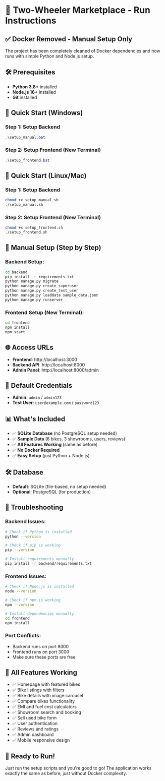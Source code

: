 # 🚀 Two-Wheeler Marketplace - Run Instructions

## ✅ **Docker Removed - Manual Setup Only**

The project has been completely cleaned of Docker dependencies and now runs with simple Python and Node.js setup.

## 🛠️ **Prerequisites**

- **Python 3.8+** installed
- **Node.js 16+** installed  
- **Git** installed

## 🚀 **Quick Start (Windows)**

### **Step 1: Setup Backend**
```powershell
.\setup_manual.bat
```

### **Step 2: Setup Frontend (New Terminal)**
```powershell
.\setup_frontend.bat
```

## 🚀 **Quick Start (Linux/Mac)**

### **Step 1: Setup Backend**
```bash
chmod +x setup_manual.sh
./setup_manual.sh
```

### **Step 2: Setup Frontend (New Terminal)**
```bash
chmod +x setup_frontend.sh
./setup_frontend.sh
```

## 🚀 **Manual Setup (Step by Step)**

### **Backend Setup:**
```bash
cd backend
pip install -r requirements.txt
python manage.py migrate
python manage.py create_superuser
python manage.py create_test_user
python manage.py loaddata sample_data.json
python manage.py runserver
```

### **Frontend Setup (New Terminal):**
```bash
cd frontend
npm install
npm start
```

## 🌐 **Access URLs**

- **Frontend**: http://localhost:3000
- **Backend API**: http://localhost:8000
- **Admin Panel**: http://localhost:8000/admin

## 🔑 **Default Credentials**

- **Admin**: `admin` / `admin123`
- **Test User**: `user@example.com` / `password123`

## 📊 **What's Included**

- ✅ **SQLite Database** (no PostgreSQL setup needed)
- ✅ **Sample Data** (6 bikes, 3 showrooms, users, reviews)
- ✅ **All Features Working** (same as before)
- ✅ **No Docker Required**
- ✅ **Easy Setup** (just Python + Node.js)

## 🛠️ **Database**

- **Default**: SQLite (file-based, no setup needed)
- **Optional**: PostgreSQL (for production)

## 🔧 **Troubleshooting**

### **Backend Issues:**
```bash
# Check if Python is installed
python --version

# Check if pip is working
pip --version

# Install requirements manually
pip install -r backend/requirements.txt
```

### **Frontend Issues:**
```bash
# Check if Node.js is installed
node --version

# Check if npm is working
npm --version

# Install dependencies manually
cd frontend
npm install
```

### **Port Conflicts:**
- Backend runs on port 8000
- Frontend runs on port 3000
- Make sure these ports are free

## 🎯 **All Features Working**

- ✅ Homepage with featured bikes
- ✅ Bike listings with filters
- ✅ Bike details with image carousel
- ✅ Compare bikes functionality
- ✅ EMI and fuel cost calculators
- ✅ Showroom search and booking
- ✅ Sell used bike form
- ✅ User authentication
- ✅ Reviews and ratings
- ✅ Admin dashboard
- ✅ Mobile responsive design

## 🚀 **Ready to Run!**

Just run the setup scripts and you're good to go! The application works exactly the same as before, just without Docker complexity.
